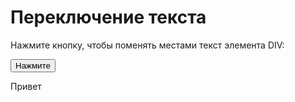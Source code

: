 <!-- <style>
.del { display: none; }
.del:not(:checked) + label + * { display: none; }
.del:not(:checked) + label,
.del:checked + label {
display: inline-block;
padding: 2px 10px;
border-radius: 2px;
color: #fff;
background: #4e6473;
cursor: pointer;
}
.del:checked + label {
background: #e36443;
}
</style>

<input type="checkbox" id="raz" class="del" checked="checked"/>
<label for="raz" class="del">нажать</label>
<div>исчезающий текст</div> -->

<html>
<head>
<meta name="viewport" content="width=device-width, initial-scale=1">
</head>
<body>

<h1>Переключение текста</h1>

<p>Нажмите кнопку, чтобы поменять местами текст элемента DIV:</p>

<p><button onclick="myFunction()">Нажмите</button></p>

<div id="myDIV">Привет</div>

<script>
function myFunction() {
  var x = document.getElementById("myDIV");
  if (x.innerHTML === "Привет") {
    x.innerHTML = "Замененный текст!";
  } else {
    x.innerHTML = "Привет";
  }
}
</script>

</body>
</html>